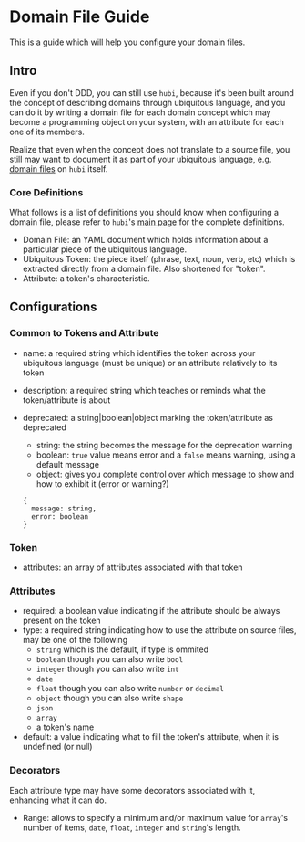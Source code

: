 # Domain File Guide

This is a guide which will help you configure your domain files.

## Intro

Even if you don't DDD, you can still use `hubi`, because it's been built around the concept of describing domains through ubiquitous language, and you can do it by writing a domain file for each domain concept which may become a programming object on your system, with an attribute for each one of its members.

Realize that even when the concept does not translate to a source file, you still may want to document it as part of your ubiquitous language, e.g. [domain files](https://mvcds.github.io/hubi/#domain-file) on `hubi` itself.

### Core Definitions

What follows is a list of definitions you should know when configuring a domain file, please refer to `hubi`'s [main page](https://mvcds.github.io/hubi) for the complete definitions.

 - Domain File: an YAML document which holds information about a particular piece of the ubiquitous language.
 - Ubiquitous Token: the piece itself (phrase, text, noun, verb, etc) which is extracted directly from a domain file. Also shortened for "token".
 - Attribute: a token's characteristic.

## Configurations

### Common to Tokens and Attribute

 - name: a required string which identifies the token across your ubiquitous language (must be unique) or an attribute relatively to its token
 - description: a required string which teaches or reminds what the token/attribute is about
 - deprecated: a string|boolean|object marking the token/attribute as deprecated
   - string: the string becomes the message for the deprecation warning
   - boolean: `true` value means error and a `false` means warning, using a default message
   - object: gives you complete control over which message to show and how to exhibit it (error or warning?)

    ```
    {
      message: string,
      error: boolean
    }
    ```

### Token

 - attributes: an array of attributes associated with that token

### Attributes

 - required: a boolean value indicating if the attribute should be always present on the token
 - type: a required string indicating how to use the attribute on source files, may be one of the following
   - `string` which is the default, if type is ommited
   - `boolean` though you can also write `bool`
   - `integer` though you can also write `int`
   - `date`
   - `float` though you can also write `number` or `decimal`
   - `object` though you can also write `shape`
   - `json`
   - `array`
   - a token's name
 - default: a value indicating what to fill the token's attribute, when it is undefined (or null)

### Decorators

Each attribute type may have some decorators associated with it, enhancing what it can do.

- Range: allows to specify a minimum and/or maximum value for `array`'s number of items, `date`, `float`, `integer` and `string`'s length.
